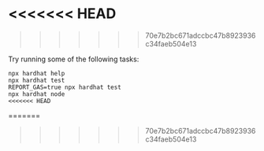 <<<<<<< HEAD
=======



>>>>>>> 70e7b2bc671adccbc47b8923936c34faeb504e13

Try running some of the following tasks:

```shell
npx hardhat help
npx hardhat test
REPORT_GAS=true npx hardhat test
npx hardhat node
<<<<<<< HEAD

```
=======
>>>>>>> 70e7b2bc671adccbc47b8923936c34faeb504e13

